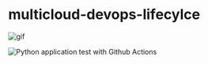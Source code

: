 # multicloud-devops-lifecylce

![gif](https://user-images.githubusercontent.com/54955409/90703044-c21f8100-e25a-11ea-8c6d-7ddf507c6908.gif)

![Python application test with Github Actions](https://github.com/EduardoSPN/multicloud-devops-lifecylce/workflows/Python%20application%20test%20with%20Github%20Actions/badge.svg)
